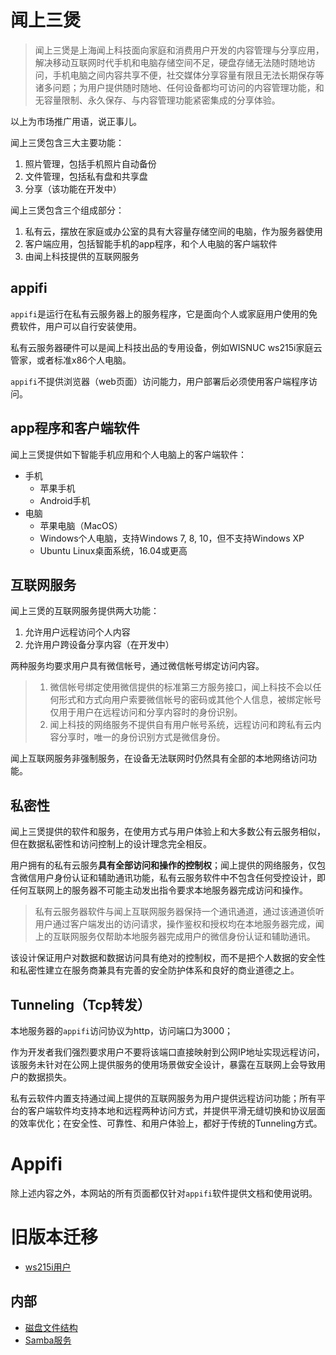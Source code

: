 # 闻上三煲

> 闻上三煲是上海闻上科技面向家庭和消费用户开发的内容管理与分享应用，解决移动互联网时代手机和电脑存储空间不足，硬盘存储无法随时随地访问，手机电脑之间内容共享不便，社交媒体分享容量有限且无法长期保存等诸多问题；为用户提供随时随地、任何设备都均可访问的内容管理功能，和无容量限制、永久保存、与内容管理功能紧密集成的分享体验。

以上为市场推广用语，说正事儿。

闻上三煲包含三大主要功能：
1. 照片管理，包括手机照片自动备份
2. 文件管理，包括私有盘和共享盘
3. 分享（该功能在开发中）

闻上三煲包含三个组成部分：

1. 私有云，摆放在家庭或办公室的具有大容量存储空间的电脑，作为服务器使用
2. 客户端应用，包括智能手机的app程序，和个人电脑的客户端软件
3. 由闻上科技提供的互联网服务

## appifi

`appifi`是运行在私有云服务器上的服务程序，它是面向个人或家庭用户使用的免费软件，用户可以自行安装使用。

私有云服务器硬件可以是闻上科技出品的专用设备，例如WISNUC ws215i家庭云管家，或者标准x86个人电脑。

`appifi`不提供浏览器（web页面）访问能力，用户部署后必须使用客户端程序访问。

## app程序和客户端软件

闻上三煲提供如下智能手机应用和个人电脑上的客户端软件：

* 手机
  - 苹果手机
  - Android手机
* 电脑
  - 苹果电脑（MacOS）
  - Windows个人电脑，支持Windows 7, 8, 10，但不支持Windows XP
  - Ubuntu Linux桌面系统，16.04或更高

## 互联网服务

闻上三煲的互联网服务提供两大功能：

1. 允许用户远程访问个人内容
2. 允许用户跨设备分享内容（在开发中）

两种服务均要求用户具有微信帐号，通过微信帐号绑定访问内容。

> 1. 微信帐号绑定使用微信提供的标准第三方服务接口，闻上科技不会以任何形式和方式向用户索要微信帐号的密码或其他个人信息，被绑定帐号仅用于用户在远程访问和分享内容时的身份识别。
> 2. 闻上科技的网络服务不提供自有用户帐号系统，远程访问和跨私有云内容分享时，唯一的身份识别方式是微信身份。

闻上互联网服务非强制服务，在设备无法联网时仍然具有全部的本地网络访问功能。

## 私密性

闻上三煲提供的软件和服务，在使用方式与用户体验上和大多数公有云服务相似，但在数据私密性和访问控制上的设计理念完全相反。

用户拥有的私有云服务**具有全部访问和操作的控制权**；闻上提供的网络服务，仅包含微信用户身份认证和辅助通讯功能，私有云服务软件中不包含任何受控设计，即任何互联网上的服务器不可能主动发出指令要求本地服务器完成访问和操作。

> 私有云服务器软件与闻上互联网服务器保持一个通讯通道，通过该通道侦听用户通过客户端发出的访问请求，操作鉴权和授权均在本地服务器完成，闻上的互联网服务仅帮助本地服务器完成用户的微信身份认证和辅助通讯。

该设计保证用户对数据和数据访问具有绝对的控制权，而不是把个人数据的安全性和私密性建立在服务商兼具有完善的安全防护体系和良好的商业道德之上。

## Tunneling（Tcp转发）

本地服务器的`appifi`访问协议为http，访问端口为3000；

作为开发者我们强烈要求用户不要将该端口直接映射到公网IP地址实现远程访问，该服务未针对在公网上提供服务的使用场景做安全设计，暴露在互联网上会导致用户的数据损失。

私有云软件内置支持通过闻上提供的互联网服务为用户提供远程访问功能；所有平台的客户端软件均支持本地和远程两种访问方式，并提供平滑无缝切换和协议层面的效率优化；在安全性、可靠性、和用户体验上，都好于传统的Tunneling方式。

# Appifi

除上述内容之外，本网站的所有页面都仅针对`appifi`软件提供文档和使用说明。

# 旧版本迁移

+ [ws215i用户](old-migration.md)

## 内部
+ [磁盘文件结构](files.md)
+ [Samba服务](samba.md)
